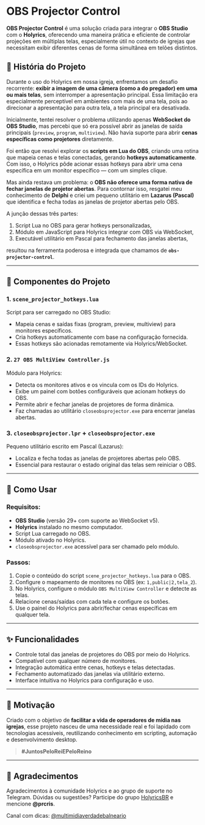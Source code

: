 
# OBS Projector Control

**OBS Projector Control** é uma solução criada para integrar o **OBS Studio** com o **Holyrics**, oferecendo uma maneira prática e eficiente de controlar projeções em múltiplas telas, especialmente útil no contexto de igrejas que necessitam exibir diferentes cenas de forma simultânea em telões distintos.

## 📖 História do Projeto

Durante o uso do Holyrics em nossa igreja, enfrentamos um desafio recorrente: **exibir a imagem de uma câmera (como a do pregador) em uma ou mais telas**, sem interromper a apresentação principal. Essa limitação era especialmente perceptível em ambientes com mais de uma tela, pois ao direcionar a apresentação para outra tela, a tela principal era desativada.

Inicialmente, tentei resolver o problema utilizando apenas **WebSocket do OBS Studio**, mas percebi que só era possível abrir as janelas de saída principais (`preview`, `program`, `multiview`). Não havia suporte para abrir **cenas específicas como projetores** diretamente.

Foi então que resolvi explorar os **scripts em Lua do OBS**, criando uma rotina que mapeia cenas e telas conectadas, gerando **hotkeys automaticamente**. Com isso, o Holyrics pôde acionar essas hotkeys para abrir uma cena específica em um monitor específico — com um simples clique.

Mas ainda restava um problema: o **OBS não oferece uma forma nativa de fechar janelas de projetor abertas**. Para contornar isso, resgatei meu conhecimento de **Delphi** e criei um pequeno utilitário em **Lazarus (Pascal)** que identifica e fecha todas as janelas de projetor abertas pelo OBS.

A junção dessas três partes:

1. Script Lua no OBS para gerar hotkeys personalizadas,
2. Módulo em JavaScript para Holyrics integrar com OBS via WebSocket,
3. Executável utilitário em Pascal para fechamento das janelas abertas,

resultou na ferramenta poderosa e integrada que chamamos de **`obs-projector-control`**.

---

## 🧩 Componentes do Projeto

### 1. `scene_projector_hotkeys.lua`

Script para ser carregado no OBS Studio:

- Mapeia cenas e saídas fixas (program, preview, multiview) para monitores específicos.
- Cria hotkeys automaticamente com base na configuração fornecida.
- Essas hotkeys são acionadas remotamente via Holyrics/WebSocket.

### 2. `27 OBS MultiView Controller.js`

Módulo para Holyrics:

- Detecta os monitores ativos e os vincula com os IDs do Holyrics.
- Exibe um painel com botões configuráveis que acionam hotkeys do OBS.
- Permite abrir e fechar janelas de projetores de forma dinâmica.
- Faz chamadas ao utilitário `closeobsprojector.exe` para encerrar janelas abertas.

### 3. `closeobsprojector.lpr` + `closeobsprojector.exe`

Pequeno utilitário escrito em Pascal (Lazarus):

- Localiza e fecha todas as janelas de projetores abertas pelo OBS.
- Essencial para restaurar o estado original das telas sem reiniciar o OBS.

---

## 🚀 Como Usar

### Requisitos:

- **OBS Studio** (versão 29+ com suporte ao WebSocket v5).
- **Holyrics** instalado no mesmo computador.
- Script Lua carregado no OBS.
- Módulo ativado no Holyrics.
- `closeobsprojector.exe` acessível para ser chamado pelo módulo.

### Passos:

1. Copie o conteúdo do script `scene_projector_hotkeys.lua` para o OBS.
2. Configure o mapeamento de monitores no OBS (ex: `1,public|2,tela_2`).
3. No Holyrics, configure o módulo `OBS MultiView Controller` e detecte as telas.
4. Relacione cenas/saídas com cada tela e configure os botões.
5. Use o painel do Holyrics para abrir/fechar cenas específicas em qualquer tela.

---

## ✨ Funcionalidades

- Controle total das janelas de projetores do OBS por meio do Holyrics.
- Compatível com qualquer número de monitores.
- Integração automática entre cenas, hotkeys e telas detectadas.
- Fechamento automatizado das janelas via utilitário externo.
- Interface intuitiva no Holyrics para configuração e uso.

---

## 🧠 Motivação

Criado com o objetivo de **facilitar a vida de operadores de mídia nas igrejas**, esse projeto nasceu de uma necessidade real e foi lapidado com tecnologias acessíveis, reutilizando conhecimento em scripting, automação e desenvolvimento desktop.

> **#JuntosPeloReiEPeloReino**

---

## 🤝 Agradecimentos

Agradecimentos à comunidade Holyrics e ao grupo de suporte no Telegram. Dúvidas ou sugestões? Participe do grupo [HolyricsBR](https://t.me/HolyricsBR) e mencione **@prcris**.

Canal com dicas: [@multimidiaverdadebalneario](https://youtube.com/@multimidiaverdadebalneario)
